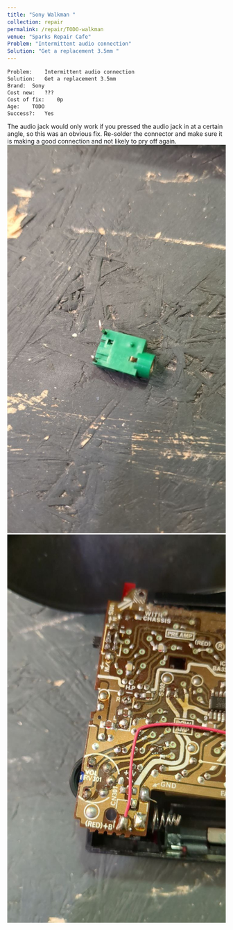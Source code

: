 ```yaml
---
title: "Sony Walkman "
collection: repair
permalink: /repair/TODO-walkman
venue: "Sparks Repair Cafe"
Problem: "Intermittent audio connection"
Solution: "Get a replacement 3.5mm "
---
```

```
Problem:    Intermittent audio connection 
Solution:   Get a replacement 3.5mm  
Brand:  Sony 
Cost new:   ??? 
Cost of fix:    0p 
Age:    TODO 
Success?:   Yes 
```
The audio jack would only work if you pressed the audio jack in at a certain angle, so this was an obvious fix. Re-solder the connector and make sure it is making a good connection and not likely to pry off again.
![](/images/repair_cafe/sony_walkman/sony_walkman_1.jpg)
![](/images/repair_cafe/sony_walkman/sony_walkman_2.jpg)
